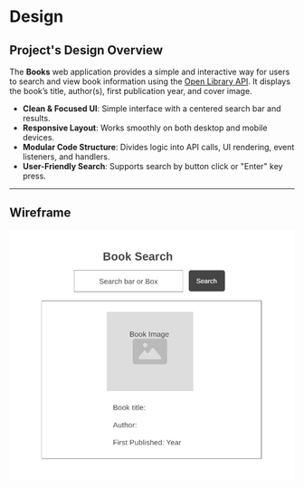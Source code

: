 # Design

## Project's Design Overview

The **Books** web application provides a simple and interactive way for users to search and view book information using the [Open Library API](https://openlibrary.org/developers/api). It displays the book’s title, author(s), first publication year, and cover image.

- **Clean & Focused UI**: Simple interface with a centered search bar and results.
- **Responsive Layout**: Works smoothly on both desktop and mobile devices.
- **Modular Code Structure**: Divides logic into API calls, UI rendering, event listeners, and handlers.
- **User-Friendly Search**: Supports search by button click or "Enter" key press.

---

## Wireframe  
![Books](./wireframe.png)
